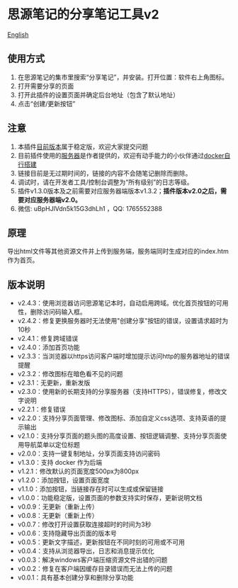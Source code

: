 # 思源笔记的分享笔记工具v2

[English](./README.md)

## 使用方式

1. 在思源笔记的集市里搜索“分享笔记”，并安装。打开位置：软件右上角图标。
2. 打开需要分享的页面
3. 打开此插件的设置页面并确定后台地址（包含了默认地址）
4. 点击“创建/更新按钮”

## 注意

1. 本插件[目前版本](https://github.com/tengfei-xy/siyuan-plugin-share-system/releases)属于稳定版，欢迎大家提交问题
2. 目前插件使用的[服务器](https://github.com/tengfei-xy/siyuan-plugin-share-system-engine)是作者提供的，欢迎有动手能力的小伙伴通过[docker自行搭建](https://github.com/tengfei-xy/siyuan-plugin-share-system-engine)
3. 链接目前是无过期时间的，链接的内容不会随笔记删除而删除。
4. 调试时，请在开发者工具/控制台调整为“所有级别”的日志等级。
5. 插件v1.3.0版本及之前需要对应服务器端版本v1.3.2；**插件版本v2.0之后，需要对应服务器端v2.0。**
6. 微信: uBpHJlVdn5k15G3dhLh1 ，QQ: 1765552388

## 原理

导出html文件等其他资源文件并上传到服务端，服务端同时生成对应的index.htm作为首页。

## 版本说明

- v2.4.3：使用浏览器访问思源笔记本时，自动启用跨域。优化首页按钮的可用性，删除访问码输入框。
- v2.4.2：修复更换服务器时无法使用"创建分享"按钮的错误，设置请求超时为10秒
- v2.4.1：修复跨域错误
- v2.4.0：添加首页功能
- v2.3.3：当浏览器以https访问客户端时增加提示访问http的服务器地址的错误提醒
- v2.3.2：修改图标在暗色看不见的问题
- v2.3.1：无更新，重新发版
- v2.3.0：使用新的长期支持的分享服务器（支持HTTPS），错误修复，修改文字说明
- v2.2.1：修复错误
- v2.2.0：支持分享页面管理、修改图标、添加自定义css选项、支持英语的提示输出
- v2.1.0：支持分享页面的题头图的高度设置、按钮逻辑调整、支持分享页面使用导航菜单以定位标题
- v2.0.0：支持一键复制地址，分享页面支持访问密码
- v1.3.0：支持 docker 作为后端
- v1.2.1：修改默认的页面宽度500px为800px
- v1.2.0：添加按钮，设置页面宽度
- v1.1.0：添加按钮，当链接存在时可以生成或保留链接
- v1.0.0：功能稳定版，设置页面的参数支持实时保存，更新说明文档
- v0.0.9：无更新（重新上传）
- v0.0.8：无更新（重新上传）
- v0.0.7：修改打开设置获取连接超时的时间为3秒
- v0.0.6：支持隐藏导出页面的版本号
- v0.0.5：更新文字描述，更新按钮在不同时刻的可用或不可用
- v0.0.4：支持从浏览器导出，日志和消息提示优化
- v0.0.3：解决windows客户端压缩资源文件出错的问题
- v0.0.2：修复在客户端因缓存目录错误而无法上传的问题
- v0.0.1：具有基本创建分享和删除分享功能
